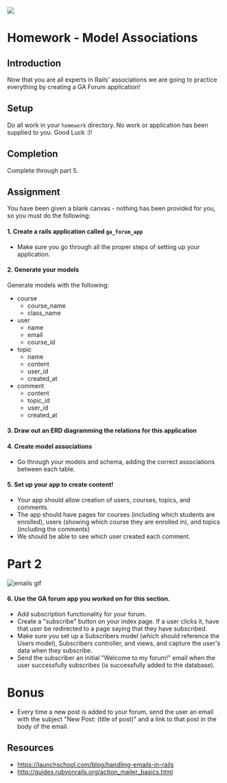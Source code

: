 ![](http://i.giphy.com/BDDQCaXmBrhCg.gif)

# Homework - Model Associations

## Introduction
Now that you are all experts in Rails' associations we are going to practice everything by creating a GA Forum application!

## Setup
Do all work in your `homework` directory. No work or application has been supplied to you. Good Luck :)!

## Completion
Complete through part 5.

## Assignment
You have been given a blank canvas - nothing has been provided for you, so you must do the following:

#### 1. Create a rails application called `ga_forum_app`
  - Make sure you go through all the proper steps of setting up your application.

#### 2. Generate your models
Generate models with the following:
  - course
    * course_name
    * class_name
  - user
    * name
    * email
    * course_id
  - topic
    * name
    * content
    * user_id
    * created_at
  - comment
    * content
    * topic_id
    * user_id
    * created_at

#### 3. Draw out an ERD diagramming the relations for this application

#### 4. Create model associations
  - Go through your models and schema, adding the correct associations between each table.

#### 5. Set up your app to create content!
  - Your app should allow creation of users, courses, topics, and comments.
  - The app should have pages for courses (including which students are enrolled), users (showing which course they are enrolled in), and topics (including the comments)
  - We should be able to see which user created each comment.

# Part 2

![emails gif](https://media.giphy.com/media/xTiTnHtsQnLS8kTp0k/giphy.gif)

#### 6. Use the GA forum app you worked on for this section.

 -  Add subscription functionality for your forum.
 - Create a "subscribe" button on your index page. If a user clicks it, have that user be redirected to a page saying that they have subscribed.
 - Make sure you set up a Subscribers model (which should reference the Users model), Subscribers controller, and views, and capture the user's data when they subscribe.
 -  Send the subscriber an initial "Welcome to my forum!" email when the user successfully subscribes (is successfully added to the database).

# Bonus
 -  Every time a new post is added to your forum, send the user an email with the subject "New Post: (title of post)" and a link to that post in the body of the email.

## Resources
 -  https://launchschool.com/blog/handling-emails-in-rails
 -  http://guides.rubyonrails.org/action_mailer_basics.html
